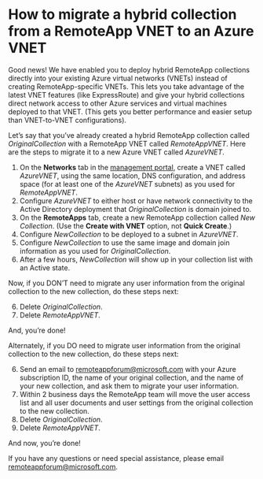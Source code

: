 <properties
    pageTitle="How to migrate from a RemoteApp VNET to an Azure VNET | Microsoft Azure"
    description="Learn how to migrate from a RemoteApp VNET to an Azure VNET"
    services="remoteapp"
	documentationCenter=""
    authors="lizap"
    manager="mbaldwin" />

<tags
    ms.service="remoteapp"
    ms.workload="compute"
    ms.tgt_pltfrm="na"
    ms.devlang="na"
    ms.topic="article"
    ms.date="09/02/2015"
    ms.author="elizapo" />



# How to migrate a hybrid collection from a RemoteApp VNET to an Azure VNET

Good news! We have enabled you to deploy hybrid RemoteApp collections directly into your existing Azure virtual networks (VNETs) instead of creating RemoteApp-specific VNETs. This lets you take advantage of the latest VNET features (like ExpressRoute) and give your hybrid collections direct network access to other Azure services and virtual machines deployed to that VNET.  (This gets you better performance and easier setup than VNET-to-VNET configurations).


Let’s say that you’ve already created a hybrid RemoteApp collection called *OriginalCollection* with a RemoteApp VNET called *RemoteAppVNET*. Here are the steps to migrate it to a new Azure VNET called *AzureVNET*.

1.	On the **Networks** tab in the [management portal](http://manage.windowsazure.com/), create a VNET called *AzureVNET*, using the same location, DNS configuration, and address space (for at least one of the *AzureVNET* subnets) as you used for *RemoteAppVNET*.
2.	Configure *AzureVNET* to either host or have network connectivity to the Active Directory deployment that *OriginalCollection* is domain joined to.
3.	On the **RemoteApps** tab, create a new RemoteApp collection called *New Collection*. (Use the **Create with VNET** option, not **Quick Create**.)
3.	Configure *NewCollection* to be deployed to a subnet in *AzureVNET*.
4.	Configure *NewCollection* to use the same image and domain join information as you used for *OriginalCollection*.
5.	After a few hours, *NewCollection* will show up in your collection list with an Active state.

Now, if you DON’T need to migrate any user information from the original collection to the new collection, do these steps next:

6.	Delete *OriginalCollection*.
7.	Delete *RemoteAppVNET*.

And, you’re done!

Alternately, if you DO need to migrate user information from the original collection to the new collection, do these steps next:

6.	Send an email to [remoteappforum@microsoft.com](mailto:remoteappforum@microsoft.com?subject=Azure%20RemoteApp%20user%20information%20migration) with your Azure subscription ID, the name of your original collection, and the name of your new collection, and ask them to migrate your user information.
7.	Within 2 business days the RemoteApp team will move the user access list and all user documents and user settings from the original collection to the new collection.
8.	Delete *OriginalCollection*.
9.	Delete *RemoteAppVNET*.

And now, you’re done!

If you have any questions or need special assistance, please email [remoteappforum@microsoft.com](mailto:remoteappforum@microsoft.com?subject=Azure%20RemoteApp%20VNET%20migration%20help).
